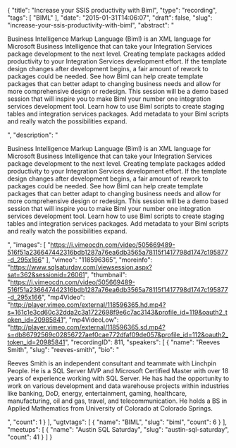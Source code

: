 {
  "title": "Increase your SSIS productivity with Biml",
  "type": "recording",
  "tags": [
    "BIML"
  ],
  "date": "2015-01-31T14:06:07",
  "draft": false,
  "slug": "increase-your-ssis-productivity-with-biml",
  "abstract": "<p>Business Intelligence Markup Language (Biml) is an XML language for Microsoft Business Intelligence that can take your Integration Services package development to the next level. Creating template packages added productivity to your Integration Services development effort. If the template design changes after development begins, a fair amount of rework to packages could be needed. See how Biml can help create template packages that can better adapt to changing business needs and allow for more comprehensive design or redesign. This session will be a demo based session that will inspire you to make Biml your number one integration services development tool. Learn how to use Biml scripts to create staging tables and integration services packages. Add metadata to your Biml scripts and really watch the possibilities expand. </p>",
  "description": "<p>Business Intelligence Markup Language (Biml) is an XML language for Microsoft Business Intelligence that can take your Integration Services package development to the next level. Creating template packages added productivity to your Integration Services development effort. If the template design changes after development begins, a fair amount of rework to packages could be needed. See how Biml can help create template packages that can better adapt to changing business needs and allow for more comprehensive design or redesign. This session will be a demo based session that will inspire you to make Biml your number one integration services development tool. Learn how to use Biml scripts to create staging tables and integration services packages. Add metadata to your Biml scripts and really watch the possibilities expand. </p>",
  "images": [
    "https://i.vimeocdn.com/video/505669489-516f51a236647442316bdb1287a76ea6db3565a78115f1417798d1747c195877-d_295x166"
  ],
  "vimeo": "118596365",
  "moreinfo": "https://www.sqlsaturday.com/viewsession.aspx?sat=362&sessionid=26061",
  "thumbnail": "https://i.vimeocdn.com/video/505669489-516f51a236647442316bdb1287a76ea6db3565a78115f1417798d1747c195877-d_295x166",
  "mp4Video": "http://player.vimeo.com/external/118596365.hd.mp4?s=161c1e3cd60c32dda2c3a1722698f9e6c7ac3143&profile_id=119&oauth2_token_id=20985841",
  "mp4VideoLow": "http://player.vimeo.com/external/118596365.sd.mp4?s=db86792569c02856727aef0cae772dfaf09de057&profile_id=112&oauth2_token_id=20985841",
  "recordingID": 811,
  "speakers": [
    {
      "name": "Reeves Smith",
      "slug": "reeves-smith",
      "bio": "<p>Reeves Smith is an independent consultant and teammate with Linchpin People. He is a SQL Server MVP and Microsoft Certified Master with over 18 years of experience working with SQL Server. He has had the opportunity to work on various development and data warehouse projects within industries like banking, DoD, energy, entertainment, gaming, healthcare, manufacturing, oil and gas, travel, and telecommunication. He holds a BS in Applied Mathematics from University of Colorado at Colorado Springs.</p>",
      "count": 1
    }
  ],
  "ugtvtags": [
    {
      "name": "BIML",
      "slug": "biml",
      "count": 6
    }
  ],
  "meetups": [
    {
      "name": "Austin SQL Saturday",
      "slug": "austin-sql-saturday",
      "count": 41
    }
  ]
}